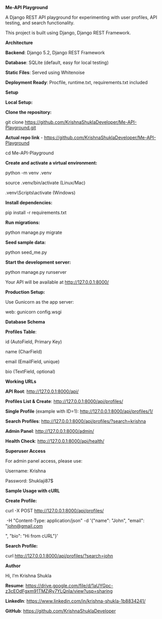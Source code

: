 **Me-API Playground**



A Django REST API playground for experimenting with user profiles, API testing, and search functionality.

This project is built using Django, Django REST Framework.



**Architecture**



**Backend**: Django 5.2, Django REST Framework

**Database**: SQLite (default, easy for local testing)

**Static Files**: Served using Whitenoise

**Deployment Ready**: Procfile, runtime.txt, requirements.txt included



**Setup**



**Local Setup:**



**Clone the repository:**

git clone https://github.com/KrishnaShuklaDeveloper/Me-API-Playground.git

**Actual repo link** - https://github.com/KrishnaShuklaDeveloper/Me-API-Playground

cd Me-API-Playground



**Create and activate a virtual environment:**

python -m venv .venv

source .venv/bin/activate (Linux/Mac)

.venv\\Scripts\\activate (Windows)



**Install dependencies:**

pip install -r requirements.txt



**Run migrations:**

python manage.py migrate



**Seed sample data:**

python seed\_me.py



**Start the development server:**

python manage.py runserver



Your API will be available at http://127.0.0.1:8000/



**Production Setup:**



Use Gunicorn as the app server:

web: gunicorn config.wsgi





**Database Schema**



**Profiles Table**:



id (AutoField, Primary Key)

name (CharField)

email (EmailField, unique)

bio (TextField, optional)



**Working URLs**



**API Root**: http://127.0.0.1:8000/api/



**Profiles List \& Create**: http://127.0.0.1:8000/api/profiles/



**Single Profile** (example with ID=1): http://127.0.0.1:8000/api/profiles/1/



**Search Profiles**: http://127.0.0.1:8000/api/profiles/?search=krishna



**Admin Panel**: http://127.0.0.1:8000/admin/



**Health Check**: http://127.0.0.1:8000/api/health/


**Superuser Access**



For admin panel access, please use:



Username: Krishna



Password: Shuklaji87$



**Sample Usage with cURL**



**Create Profile:**

curl -X POST http://127.0.0.1:8000/api/profiles/

&nbsp;-H "Content-Type: application/json" -d '{"name": "John", "email": "john@gmail.com

", "bio": "Hi from cURL"}'



**Search Profile:**

curl http://127.0.0.1:8000/api/profiles/?search=john



**Author**



Hi, I’m Krishna Shukla



**Resume**: https://drive.google.com/file/d/1aUYGpc-z3cEOdFgxm91TMZjRy7YLQnIa/view?usp=sharing



**LinkedIn**: https://www.linkedin.com/in/krishna-shukla-1b8834241/



**GitHub**: https://github.com/KrishnaShuklaDeveloper



